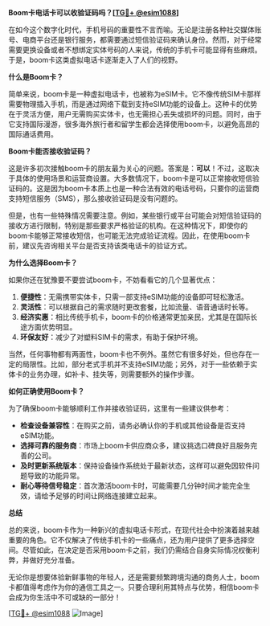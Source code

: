 **Boom卡电话卡可以收验证码吗？[[TG💪+ @esim1088](https://t.me/s/esim1088)]**

在如今这个数字化时代，手机号码的重要性不言而喻。无论是注册各种社交媒体账号、电商平台还是银行服务，都需要通过短信验证码来确认身份。然而，对于经常需要更换设备或者不想绑定实体号码的人来说，传统的手机卡可能显得有些麻烦。于是，boom卡这类虚拟电话卡逐渐走入了人们的视野。

**什么是Boom卡？**

简单来说，boom卡是一种虚拟电话卡，也被称为eSIM卡。它不像传统SIM卡那样需要物理插入手机，而是通过网络下载到支持eSIM功能的设备上。这种卡的优势在于灵活方便，用户无需购买实体卡，也无需担心丢失或损坏的问题。同时，由于它支持国际漫游，很多海外旅行者和留学生都会选择使用boom卡，以避免高昂的国际通话费用。

**Boom卡能否接收验证码？**

这是许多初次接触boom卡的朋友最为关心的问题。答案是：**可以**！不过，这取决于具体的使用场景和运营商设置。大多数情况下，boom卡是可以正常接收短信验证码的。这是因为boom卡本质上也是一种合法有效的电话号码，只要你的运营商支持短信服务（SMS），那么接收验证码是没有问题的。

但是，也有一些特殊情况需要注意。例如，某些银行或平台可能会对短信验证码的接收方进行限制，特别是那些要求严格验证的机构。在这种情况下，即使你的boom卡能够正常接收短信，也可能无法完成验证流程。因此，在使用boom卡前，建议先咨询相关平台是否支持该类电话卡的验证方式。

**为什么选择Boom卡？**

如果你还在犹豫要不要尝试boom卡，不妨看看它的几个显著优点：

1. **便捷性**：无需携带实体卡，只需一部支持eSIM功能的设备即可轻松激活。
2. **灵活性**：可以根据自己的需求随时更改套餐，比如流量、语音通话时长等。
3. **经济实惠**：相比传统手机卡，boom卡的价格通常更加亲民，尤其是在国际长途方面优势明显。
4. **环保友好**：减少了对塑料SIM卡的需求，有助于保护环境。

当然，任何事物都有两面性，boom卡也不例外。虽然它有很多好处，但也存在一定的局限性。比如，部分老式手机并不支持eSIM功能；另外，对于一些依赖于实体卡的业务办理，如补卡、挂失等，则需要额外的操作步骤。

**如何正确使用Boom卡？**

为了确保boom卡能够顺利工作并接收验证码，这里有一些建议供参考：

- **检查设备兼容性**：在购买之前，请务必确认你的手机或其他设备是否支持eSIM功能。
- **选择可靠的服务商**：市场上boom卡供应商众多，建议挑选口碑良好且服务完善的公司。
- **及时更新系统版本**：保持设备操作系统处于最新状态，这样可以避免因软件问题导致的功能异常。
- **耐心等待信号稳定**：首次激活boom卡时，可能需要几分钟时间才能完全生效，请给予足够的时间让网络连接建立起来。

**总结**

总的来说，boom卡作为一种新兴的虚拟电话卡形式，在现代社会中扮演着越来越重要的角色。它不仅解决了传统手机卡的一些痛点，还为用户提供了更多选择空间。尽管如此，在决定是否采用boom卡之前，我们仍需结合自身实际情况权衡利弊，并做好充分准备。

无论你是想要体验新鲜事物的年轻人，还是需要频繁跨境沟通的商务人士，boom卡都值得考虑作为你的通信工具之一。只要合理利用其特点与优势，相信boom卡会成为你生活中不可或缺的一部分！

[[TG💪+ @esim1088](https://t.me/s/esim1088) ![Image](https://i.postimg.cc/4NQfJmqS/Snipaste-2025-05-13-00-14-12.png)]